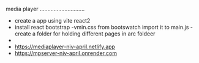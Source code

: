 media player
.............................
- create a app using vite react2
 - install react bootstrap
 -vmin.css from bootswatch import it to main.js
 -create a folder for holding different pages in arc foldeer
 -
 - https://mediaplayer-niv-april.netlify.app
 - https://mpserver-niv-april.onrender.com
 
 
